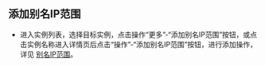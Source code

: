 ## 添加别名IP范围

- 进入实例列表，选择目标实例，点击操作“更多”-“添加别名IP范围”按钮，或点击实例名称进入详情页后点击“操作”-“添加别名IP范围”按钮，进行添加操作，详见 [别名IP范围](../../Operation-Guide/Networking/Alisas-IP.md)。<br/>
